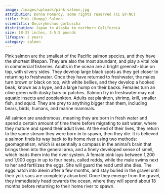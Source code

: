 ```yaml
---
image: /images/uploads/pink-salmon.jpg
attribution: Donna Pomeroy, some rights reserved (CC BY-NC)
title: Pink (Humpy) Salmon
scientific: Oncoryhnchus gorbuscha
distribution: Japan to Alaska to northern California
size: 18-25 inches, 3-5.5 pounds
lifespan: 2 years
category: salmon
---
```


Pink salmon are the smallest of the Pacific salmon species, and they have the shortest lifespan. They are also the most abundant, and play a vital role in commercial fisheries. Adults in the ocean are a bright greenish-blue on top, with silvery sides. They develop large black spots as they get closer to returning to freshwater. Once they have returned to freshwater, the males turn brown or black on top, with white bellies, and they develop a hooked beak, known as a kype, and a large hump on their backs. Females turn an olive green with dusky bars or patches. Salmon fry in freshwater may eat aquatic insects and zooplankton. Adults eat plankton, shrimp, krill, smaller fish, and squid. They are prey to anything bigger than them, including bears, birds, humans, and marine mammals.

All salmon are anadromous, meaning they are born in fresh water and spend a certain amount of time there before migrating to salt water, where they mature and spend their adult lives. At the end of their lives, they return to the same stream they were born in to spawn, then they die. It is believed a salmon finds its way back to its home river using two methods: geomagnetism, which is essentially a compass in the animal’s brain that brings them into the general area, and a finely developed sense of smell, which leads them into the river system. A female pink lays between 1,200 and 1,900 eggs in up to four nests, called redds, while the male swims next to her and fertilizes the eggs. She will guard the redd until she dies. The eggs hatch into alevin after a few months, and stay buried in the gravel until their yolk sacs are completely absorbed. Once they emerge from the gravel, they immediately head towards the ocean, where they will spend about 18 months before returning to their home river to spawn.

